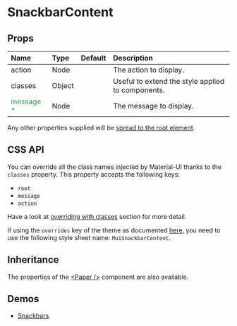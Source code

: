 <!--- This documentation is automatically generated, do not try to edit it. -->

# SnackbarContent



## Props
| Name | Type | Default | Description |
|:-----|:-----|:--------|:------------|
| action | Node |  | The action to display. |
| classes | Object |  | Useful to extend the style applied to components. |
| <span style="color: #31a148">message *</span> | Node |  | The message to display. |

Any other properties supplied will be [spread to the root element](/customization/api#spread).

## CSS API

You can override all the class names injected by Material-UI thanks to the `classes` property.
This property accepts the following keys:
- `root`
- `message`
- `action`

Have a look at [overriding with classes](/customization/overrides#overriding-with-classes)
section for more detail.

If using the `overrides` key of the theme as documented
[here](/customization/themes#customizing-all-instances-of-a-component-type),
you need to use the following style sheet name: `MuiSnackbarContent`.

## Inheritance

The properties of the [&lt;Paper /&gt;](/api/paper) component are also available.

## Demos

- [Snackbars](/demos/snackbars)

